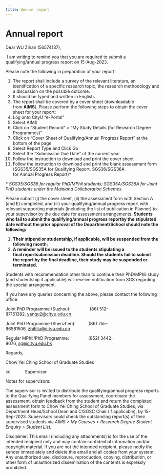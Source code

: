 ```yaml
---
title: Annual report
---
```

# Annual report

Dear WU Zihan (56574137),

 I am writing to remind you that you are required to submit a qualifying/annual progress report on 15-Aug-2023.

Please note the following in preparation of your report:

1. The report shall include a survey of the relevant literature, an identification of a specific research topic, the research methodology and a discussion on the possible outcome.
2. It should be typed and written in English.
3. The report shall be covered by a cover sheet (downloadable from **AIMS**). Please perform the following steps to obtain the cover sheet for your report:
4. Log onto CityU “e-Portal”
5. Select AIMS
6. Click on “Student Record” > “My Study Details (for Research Degree Programmes)”
7. Click on “Cover Sheet of Qualifying/Annual Progress Report” at the bottom of the page
8. Select Report Type and Click Go
9. Select the “Submission Due Date” of the current year
10. Follow the instruction to download and print the cover sheet
11. Follow the instruction to download and print the blank assessment form (SGS35/SGS35A for Qualifying Report, SGS36/SGS36A for Annual Progress Report)*

_* SGS35/SGS36 for regular PhD/MPhil students; SGS35A/SGS36A for Joint PhD students under the Mainland Collaboration Schemes._

Please submit (i) the cover sheet, (ii) the assessment form with Section A (and E) completed, and (iii) your qualifying/annual progress report with relevant supporting materials (including the list of publication in Planner) to your supervisor by the due date for assessment arrangements. **Students who fail to submit the qualifying/annual progress reportby the stipulated date without the prior approval of the Department/School should note the following:**

1. **Their stipend or studentship, if applicable, will be suspended from the following month;**
2. **A reminder will be issued to the students stipulating a final reportsubmission deadline. Should the students fail to submit the report by the final deadline, their study may be suspended or terminated.**

Students with recommendation other than to continue their PhD/MPhil study (and studentship if applicable) will receive notification from SGS regarding the special arrangement.

If you have any queries concerning the above, please contact the following office:

Joint PhD Programme (Suzhou):                (86) 512-87161382, [yanqu2@cityu.edu.cn](mailto:yanqu2@cityu.edu.cn "mailto:yanqu2@cityu.edu.cn")

Joint PhD Programme (Shenzhen):           (86) 755-86581506, [zhihliu@cityu.edu.cn](mailto:zhihliu@cityu.edu.cn "mailto:zhihliu@cityu.edu.cn")

Regular MPhil/PhD Programme:                (852) 3442-9076, [sg@cityu.edu.hk](mailto:sg@cityu.edu.hk "mailto:sg@cityu.edu.hk")

Regards,

Chow Yei Ching School of Graduate Studies

cc            Supervisor

Notes for supervisors:

The supervisor is invited to distribute the qualifying/annual progress reports to the Qualifying Panel members for assessment, coordinate the assessment, obtain feedback from the student and return the completed assessment form to Chow Yei Ching School of Graduate Studies, via Department Head/School Dean and C/SGSC Chair (if applicable), by 15-Sep-2023. Supervisors could check the outstanding report(s) of their supervised students via _AIMS > My Courses > Research Degree Student Enquiry > Student List._

Disclaimer: This email (including any attachments) is for the use of the intended recipient only and may contain confidential information and/or copyright material. If you are not the intended recipient, please notify the sender immediately and delete this email and all copies from your system. Any unauthorized use, disclosure, reproduction, copying, distribution, or other form of unauthorized dissemination of the contents is expressly prohibited.
